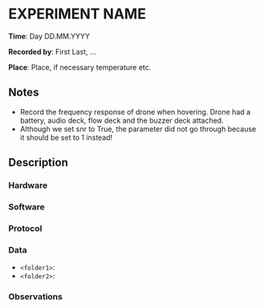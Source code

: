 <!-- create this document in each new experiments folder, calling it README.md -->
# EXPERIMENT NAME

__Time__: Day DD.MM.YYYY

__Recorded by__: First Last, ...

__Place__: Place, if necessary temperature etc. 

## Notes 

- Record the frequency response of drone when hovering. Drone had a battery, audio deck, flow deck and the buzzer deck attached. 
- Although we set snr to True, the parameter did not go through because it should be set to 1 instead! 

## Description

###  Hardware
<!--
Checklist: 
- Speaker type
- Microphone type
- Reference angle for DOA
- Distance speaker-mic etc. 
-->

### Software
<!--
Checklist: 
- Sampling rate
- Motor thrust value 
- Audio files used
- Scripts used
- Other parameters used
-->

### Protocol
<!--
Checklist: 
- Sound level calibration
- Order of scripts run
- Start/end times of recordings, synchronization
-->

### Data
<!--
Explain folder naming etc. 
-->

- `<folder1>`: 
- `<folder2>`: 

### Observations
<!--
Anything unusual that happened during the experiments, such as
- Background noise
- Connection problems, low data rates, etc. 
- Hardware (battery failures, broken parts, etc)
-->
